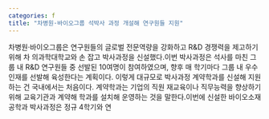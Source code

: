 ```yaml
---
categories: f
title: "차병원·바이오그룹 석박사 과정 개설해 연구원들 지원"
---
```

차병원·바이오그룹은 연구원들의 글로벌 전문역량을 강화하고 R&D 경쟁력을 제고하기 위해 차 의과학대학교와 손 잡고 박사과정을 신설했다.이번 박사과정은 석사를 마친 그룹 내 R&D 연구원들 중 선발된 10여명이 참여하였으며, 향후 매 학기마다 그룹 내 우수인재를 선발해 육성한다는 계획이다. 이렇게 대규모로 박사과정 계약학과를 신설해 지원하는 건 국내에서는 처음이다. 계약학과는 기업의 직원 재교육이나 직무능력을 향상하기 위해 교육기관과 계약해 학과를 설치해 운영하는 것을 말한다.이번에 신설한 바이오소재공학과 박사과정은 정규 4학기와 연